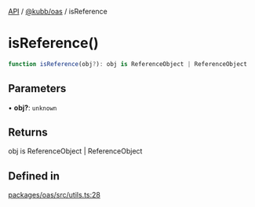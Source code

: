 [API](../../../packages.md) / [@kubb/oas](../index.md) / isReference

# isReference()

```ts
function isReference(obj?): obj is ReferenceObject | ReferenceObject
```

## Parameters

• **obj?**: `unknown`

## Returns

obj is ReferenceObject \| ReferenceObject

## Defined in

[packages/oas/src/utils.ts:28](https://github.com/kubb-project/kubb/blob/dcebbafbee668a7722775212bce85eec29e39573/packages/oas/src/utils.ts#L28)
